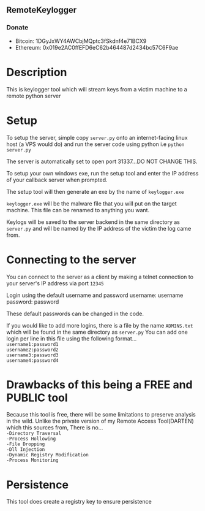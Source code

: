 ## RemoteKeylogger

### Donate
  - Bitcoin: 1DGyJxWY4AWCbjMQptc3fSkdnf4e71BCX9
  - Ethereum: 0x019e2AC0ffEFD6eC62b464487d2434bc57C6F9ae

# Description
This is keylogger tool which will stream keys from a victim machine to a remote python server

# Setup
To setup the server, simple copy `server.py` onto an internet-facing linux host (a VPS would do) and run the server code using python
i.e `python server.py`

The server is automatically set to open port 31337...DO NOT CHANGE THIS.

To setup your own windows exe, run the setup tool and enter the IP address of your callback server when prompted.

The setup tool will then generate an exe by the name of `keylogger.exe`

`keylogger.exe` will be the malware file that you will put on the target machine.
This file can be renamed to anything you want.

Keylogs will be saved to the server backend in the same directory as `server.py` and will be named by the IP address of the victim the log came from.

# Connecting to the server
You can connect to the server as a client by making a telnet connection to your server's IP address via port `12345`

Login using the default username and password
username: username
password: password

These default passwords can be changed in the code.

If you would like to add more logins, there is a file by the name `ADMINS.txt` which will be found in the same directory as `server.py`
You can add one login per line in this file using the following format...<br />
`username1:password1`<br />
`username2:password2`<br />
`username3:password3`<br />
`username4:password4`<br />

# Drawbacks of this being a FREE and PUBLIC tool
Because this tool is free, there will be some limitations to preserve analysis in the wild.
Unlike the private version of my Remote Access Tool(DARTEN) which this sources from, There is no...<br />
	`-Directory Traversal`<br />
	`-Process Hollowing`<br />
	`-File Dropping`<br />
	`-Dll Injection`<br />
	`-Dynamic Registry Modification`<br />
	`-Process Monitoring`<br />

# Persistence
This tool does create a registry key to ensure persistence

